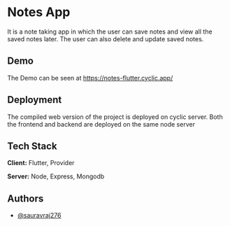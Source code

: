 
# Notes App

It is a note taking app in which the user can save notes and view all the saved notes later. The user can also delete and update saved notes.

## Demo

The Demo can be seen at https://notes-flutter.cyclic.app/


## Deployment

The compiled web version of the project is deployed on cyclic server. Both the frontend and backend are deployed on the same node server 


## Tech Stack

**Client:** Flutter, Provider

**Server:** Node, Express, Mongodb


## Authors

- [@sauravraj276](https://www.github.com/sauravraj276)

